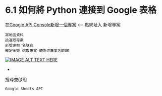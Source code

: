
# 6.1 如何將 Python 連接到 Google 表格


[在Google API Console新增一個專案](https://console.developers.google.com/) <-- 點網址入 新增專案

    寫地區資料
    按選取專案
    新增專案 名隨意
    確定後等 選取專案 轉為你專案名即OK
    
  
[![IMAGE ALT TEXT HERE](https://img.youtube.com/vi/zcJe5Isfhng/0.jpg)](https://www.youtube.com/watch?v=zcJe5Isfhng)

-

搜尋並啟用
  
    Google Sheets API

